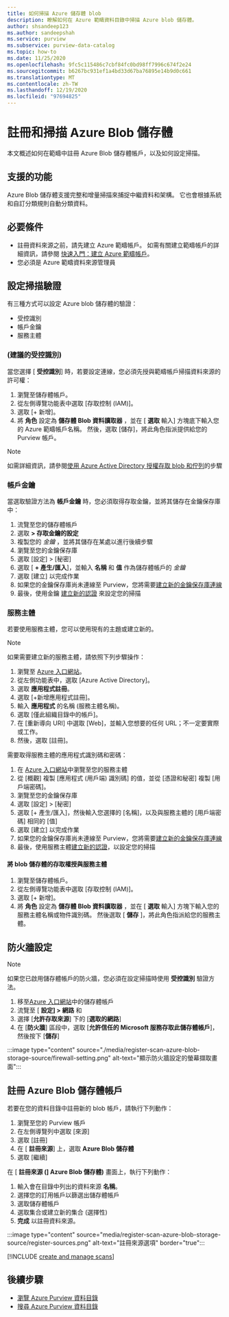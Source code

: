 ```yaml
---
title: 如何掃描 Azure 儲存體 blob
description: 瞭解如何在 Azure 範疇資料目錄中掃描 Azure blob 儲存體。
author: shsandeep123
ms.author: sandeepshah
ms.service: purview
ms.subservice: purview-data-catalog
ms.topic: how-to
ms.date: 11/25/2020
ms.openlocfilehash: 9fc5c115486c7cbf84fc0bd98ff7996c674f2e24
ms.sourcegitcommit: b6267bc931ef1a4bd33d67ba76895e14b9d0c661
ms.translationtype: MT
ms.contentlocale: zh-TW
ms.lasthandoff: 12/19/2020
ms.locfileid: "97694825"
---
```

# <a name="register-and-scan-azure-blob-storage"></a>註冊和掃描 Azure Blob 儲存體

本文概述如何在範疇中註冊 Azure Blob 儲存體帳戶，以及如何設定掃描。

## <a name="supported-capabilities"></a>支援的功能

Azure Blob 儲存體支援完整和增量掃描來捕捉中繼資料和架構。 它也會根據系統和自訂分類規則自動分類資料。

## <a name="prerequisites"></a>必要條件

- 註冊資料來源之前，請先建立 Azure 範疇帳戶。 如需有關建立範疇帳戶的詳細資訊，請參閱 [快速入門：建立 Azure 範疇帳戶](create-catalog-portal.md)。
- 您必須是 Azure 範疇資料來源管理員

## <a name="setting-up-authentication-for-a-scan"></a>設定掃描驗證

有三種方式可以設定 Azure blob 儲存體的驗證：

- 受控識別
- 帳戶金鑰
- 服務主體

### <a name="managed-identity-recommended"></a> (建議的受控識別) 

當您選擇 [ **受控識別**] 時，若要設定連線，您必須先授與範疇帳戶掃描資料來源的許可權：

1. 瀏覽至儲存體帳戶。
1. 從左側導覽功能表中選取 [存取控制 (IAM)]。 
1. 選取 [+ 新增]。
1. 將 **角色** 設定為 **儲存體 Blob 資料讀取器** ，並在 [ **選取** 輸入] 方塊底下輸入您的 Azure 範疇帳戶名稱。 然後，選取 [儲存]，將此角色指派提供給您的 Purview 帳戶。

> [!Note]
> 如需詳細資訊，請參閱[使用 Azure Active Directory 授權存取 blob 和佇列](https://docs.microsoft.com/azure/storage/common/storage-auth-aad)的步驟

### <a name="account-key"></a>帳戶金鑰

當選取驗證方法為 **帳戶金鑰** 時，您必須取得存取金鑰，並將其儲存在金鑰保存庫中：

1. 流覽至您的儲存體帳戶
1. 選取 **> 存取金鑰的設定**
1. 複製您的 *金鑰* ，並將其儲存在某處以進行後續步驟
1. 瀏覽至您的金鑰保存庫
1. 選取 [設定] > [秘密]
1. 選取 [ **+ 產生/匯入**]，並輸入 **名稱** 和 **值** 作為儲存體帳戶的 *金鑰*
1. 選取 [建立] 以完成作業
1. 如果您的金鑰保存庫尚未連線至 Purview，您將需要[建立新的金鑰保存庫連線](manage-credentials.md#create-azure-key-vaults-connections-in-your-azure-purview-account)
1. 最後，使用金鑰 [建立新的認證](manage-credentials.md#create-a-new-credential) 來設定您的掃描

### <a name="service-principal"></a>服務主體

若要使用服務主體，您可以使用現有的主題或建立新的。 

> [!Note]
> 如果需要建立新的服務主體，請依照下列步驟操作：
> 1. 瀏覽至 [Azure 入口網站](https://portal.azure.com)。
> 1. 從左側功能表中，選取 [Azure Active Directory]。
> 1. 選取 **應用程式註冊**。
> 1. 選取 [+新增應用程式註冊]。
> 1. 輸入 **應用程式** 的名稱 (服務主體名稱)。
> 1. 選取 [僅此組織目錄中的帳戶]。
> 1. 在 [重新導向 URI] 中選取 [Web]，並輸入您想要的任何 URL；不一定要實際或工作。
> 1. 然後，選取 [註冊]。

需要取得服務主體的應用程式識別碼和密碼：

1. 在 [Azure 入口網站](https://portal.azure.com)中瀏覽至您的服務主體
1. 從 [概觀] 複製 [應用程式 (用戶端) 識別碼] 的值，並從 [憑證和秘密] 複製 [用戶端密碼]。
1. 瀏覽至您的金鑰保存庫
1. 選取 [設定] > [秘密]
1. 選取 [+ 產生/匯入]，然後輸入您選擇的 [名稱]，以及與服務主體的 [用戶端密碼] 相同的 [值]
1. 選取 [建立] 以完成作業
1. 如果您的金鑰保存庫尚未連線至 Purview，您將需要[建立新的金鑰保存庫連線](manage-credentials.md#create-azure-key-vaults-connections-in-your-azure-purview-account)
1. 最後，使用服務主體[建立新的認證](manage-credentials.md#create-a-new-credential)，以設定您的掃描

#### <a name="granting-the-service-principal-access-to-your-blob-storage"></a>將 blob 儲存體的存取權授與服務主體

1. 瀏覽至儲存體帳戶。
1. 從左側導覽功能表中選取 [存取控制 (IAM)]。 
1. 選取 [+ 新增]。
1. 將 **角色** 設定為 **儲存體 Blob 資料讀取器** ，並在 [ **選取** 輸入] 方塊下輸入您的服務主體名稱或物件識別碼。 然後選取 [ **儲存** ]，將此角色指派給您的服務主體。

## <a name="firewall-settings"></a>防火牆設定

> [!NOTE]
> 如果您已啟用儲存體帳戶的防火牆，您必須在設定掃描時使用 **受控識別** 驗證方法。

1. 移至[Azure 入口網站](https://portal.azure.com)中的儲存體帳戶
1. 流覽至 [ **設定] > 網路** 和
1. 選擇 [**允許存取來源**] 下的 [**選取的網路**]
1. 在 [**防火牆**] 區段中，選取 [**允許信任的 Microsoft 服務存取此儲存體帳戶**]，然後按下 [**儲存**]

:::image type="content" source="./media/register-scan-azure-blob-storage-source/firewall-setting.png" alt-text="顯示防火牆設定的螢幕擷取畫面":::

## <a name="register-an-azure-blob-storage-account"></a>註冊 Azure Blob 儲存體帳戶

若要在您的資料目錄中註冊新的 blob 帳戶，請執行下列動作：

1. 瀏覽至您的 Purview 帳戶
1. 在左側導覽列中選取 [來源]
1. 選取 [註冊]
1. 在 [ **註冊來源**] 上，選取 **Azure Blob 儲存體**
1. 選取 [繼續]

在 [ **註冊來源 (] Azure Blob 儲存體)** 畫面上，執行下列動作：

1. 輸入會在目錄中列出的資料來源 **名稱**。 
1. 選擇您的訂用帳戶以篩選出儲存體帳戶
1. 選取儲存體帳戶
1. 選取集合或建立新的集合 (選擇性)
1. **完成** 以註冊資料來源。

:::image type="content" source="media/register-scan-azure-blob-storage-source/register-sources.png" alt-text="註冊來源選項" border="true":::

[!INCLUDE [create and manage scans](includes/manage-scans.md)]

## <a name="next-steps"></a>後續步驟

- [瀏覽 Azure Purview 資料目錄](how-to-browse-catalog.md)
- [搜尋 Azure Purview 資料目錄](how-to-search-catalog.md)

